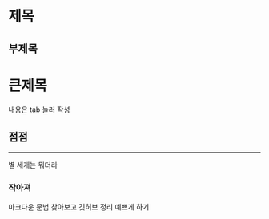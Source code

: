 제목
============
부제목
------------

# 큰제목
  내용은 tab 눌러 작성
## 점점
* * *
  별 세개는 뭐더라
### 작아져
  마크다운 문법 찾아보고 깃허브 정리 예쁘게 하기
